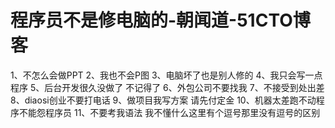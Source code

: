 # 程序员不是修电脑的-朝闻道-51CTO博客
1、不怎么会做PPT
2、我也不会P图
3、电脑坏了也是别人修的
4、我只会写一点程序
5、后台开发很久没做了 不记得了
6、外包公司不要找我
7、不接受到处出差
8、diaosi创业不要打电话
9、做项目我写方案 请先付定金
10、机器太差跑不动程序不能怨程序员
11、不要考我语法 我不懂什么这里有个逗号那里没有逗号的区别
